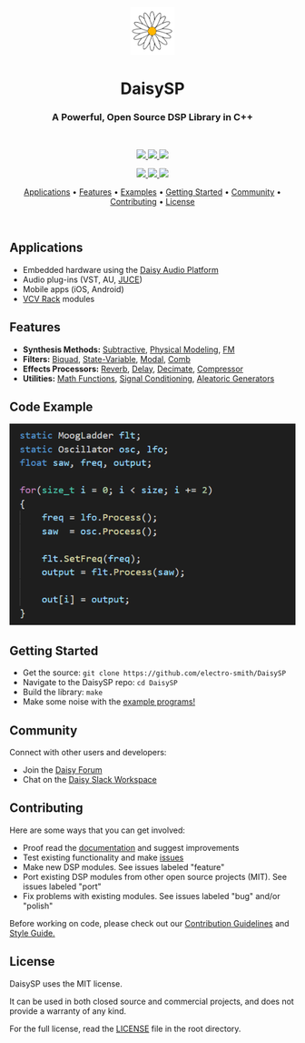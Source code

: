 <p align="center">
  <img width=15% src="https://raw.githubusercontent.com/electro-smith/daisysp/master/resources/assets/banner.png">
</p>
<h1 align="center"> DaisySP </h11>
<h3 align="center">A Powerful, Open Source DSP Library in C++</h3>
<br>

<!--CI Badges-->
<p align="center">
    <a href="https://github.com/electro-smith/DaisySP/actions?query=workflow%3ABuild">
      <img src="https://github.com/electro-smith/DaisySP/workflows/Build/badge.svg">
    </a>
    <a href="https://github.com/electro-smith/DaisySP/actions?query=workflow%3AStyle">
      <img src="https://github.com/electro-smith/DaisySP/workflows/Style/badge.svg">
    </a>
    <a href="https://electro-smith.github.io/DaisySP/index.html">
      <img src="https://github.com/electro-smith/DaisySP/workflows/Documentation/badge.svg">
    </a>
</p>

<!-- Non-CI Badges -->
<p align="center">
  <a href="https://opensource.org/licenses/MIT">
    <img src="https://img.shields.io/badge/license-MIT-yellow">
  </a>
  <a href="https://join.slack.com/t/es-daisy/shared_invite/zt-f9cfm1g4-DgdCok1h1Rj4fpX90~IOww">
    <img src="https://img.shields.io/badge/join-us%20on%20slack-gray.svg?longCache=true&logo=slack&colorB=purple">
  </a>
  <a href="https://forum.electro-smith.com/">
    <img src="https://img.shields.io/badge/chat-daisy%20forum-orange">
  </a>
</p>

<p align="center">
  <a href="#applications">Applications</a> •
  <a href="#features">Features</a> •
  <a href="https://github.com/electro-smith/DaisyExamples">Examples</a> •
  <a href="#getting-started">Getting Started</a> •
  <a href="#community">Community</a> •
  <a href="#contributing">Contributing</a> •
  <a href="#license">License</a>
</p>

<br/>

## Applications

- Embedded hardware using the [Daisy Audio Platform](https://www.electro-smith.com/daisy)
- Audio plug-ins (VST, AU, [JUCE](https://juce.com/))
- Mobile apps (iOS, Android)
- [VCV Rack](https://vcvrack.com/) modules

## Features

- **Synthesis Methods:** [Subtractive](https://electro-smith.github.io/DaisySP/classdaisysp_1_1_moog_ladder.html), [Physical Modeling](https://electro-smith.github.io/DaisySP/classdaisysp_1_1_pluck.html), [FM](https://electro-smith.github.io/DaisySP/classdaisysp_1_1_fm2.html)
- **Filters:** [Biquad](https://electro-smith.github.io/DaisySP/classdaisysp_1_1_biquad.html), [State-Variable](https://electro-smith.github.io/DaisySP/classdaisysp_1_1_svf.html), [Modal](https://electro-smith.github.io/DaisySP/classdaisysp_1_1_mode.html), [Comb](https://electro-smith.github.io/DaisySP/classdaisysp_1_1_comb.html)
- **Effects Processors:** [Reverb](https://electro-smith.github.io/DaisySP/classdaisysp_1_1_reverb_sc.html), [Delay](https://electro-smith.github.io/DaisySP/classdaisysp_1_1_delay_line.html), [Decimate](https://electro-smith.github.io/DaisySP/classdaisysp_1_1_decimator.html), [Compressor](https://electro-smith.github.io/DaisySP/classdaisysp_1_1_compressor.html)
- **Utilities:** [Math Functions](https://github.com/electro-smith/DaisySP/blob/master/modules/dsp.h), [Signal Conditioning](https://electro-smith.github.io/DaisySP/classdaisysp_1_1_port.html), [Aleatoric Generators](https://electro-smith.github.io/DaisySP/classdaisysp_1_1_maytrig.html)  

## Code Example

![example code photo](https://raw.githubusercontent.com/electro-smith/daisysp/master/resources/assets/code_example.PNG)

## Getting Started

- Get the source: `git clone https://github.com/electro-smith/DaisySP`
- Navigate to the DaisySP repo: `cd DaisySP`
- Build the library: `make`
- Make some noise with the [example programs!](https://github.com/electro-smith/DaisyExamples)

## Community

Connect with other users and developers:

- Join the [Daisy Forum](https://forum.electro-smith.com/)
- Chat on the [Daisy Slack Workspace](https://join.slack.com/t/es-daisy/shared_invite/zt-f9cfm1g4-DgdCok1h1Rj4fpX90~IOww)

## Contributing

Here are some ways that you can get involved:

- Proof read the [documentation](https://electro-smith.github.io/DaisySP/index.html) and suggest improvements
- Test existing functionality and make [issues](https://github.com/electro-smith/DaisySP/issues)
- Make new DSP modules. See issues labeled "feature"
- Port existing DSP modules from other open source projects (MIT). See issues labeled "port"
- Fix problems with existing modules. See issues labeled "bug" and/or "polish"

Before working on code, please check out our [Contribution Guidelines](https://github.com/electro-smith/DaisyWiki/wiki/6.-Contribution-Guidelines) and [Style Guide.](https://github.com/electro-smith/DaisySP/blob/master/doc/style_guide.pdf)

## License

DaisySP uses the MIT license.

It can be used in both closed source and commercial projects, and does not provide a warranty of any kind.

For the full license, read the [LICENSE](https://github.com/electro-smith/DaisySP/blob/master/LICENSE) file in the root directory.
